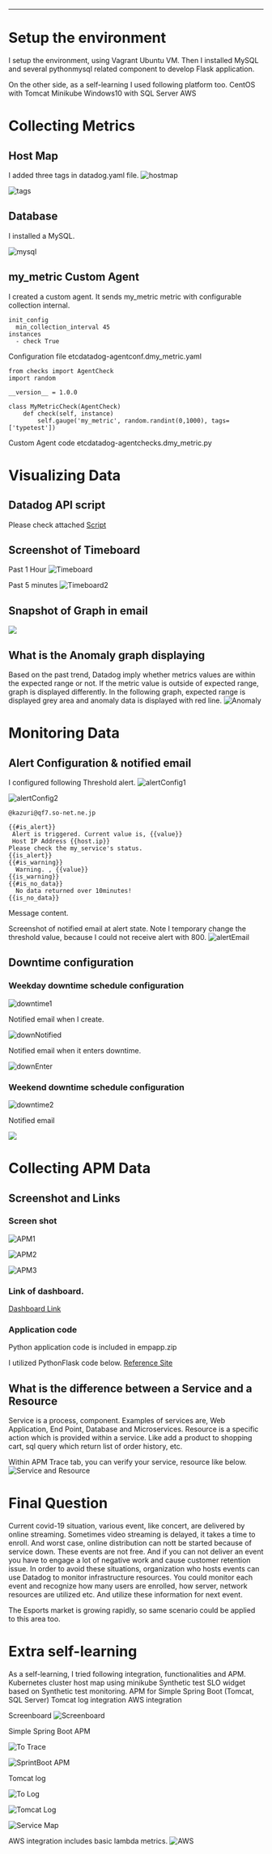                          
-------------------------
                         


#
# Setup the environment

I setup the environment, using Vagrant Ubuntu VM.
Then I installed MySQL and several pythonmysql related component to develop Flask application.

On the other side, as a self-learning I used following platform too.
   CentOS with Tomcat
   Minikube
   Windows10 with SQL Server
   AWS



# Collecting Metrics
## Host Map
I added three tags in datadog.yaml file.
![hostmap](https://github.com/kikakazuri/hiring-engineers/blob/images/1-1-hostmap.png)

![tags](https://github.com/kikakazuri/hiring-engineers/blob/images/1-1-Tags.png)

## Database

I installed a MySQL.

![mysql](https://github.com/kikakazuri/hiring-engineers/blob/images/1-2-mysql.png)



## my_metric Custom Agent

I created a custom agent.
It sends my_metric metric with configurable collection internal.


```
init_config
  min_collection_interval 45
instances
  - check True
```
Configuration file etcdatadog-agentconf.dmy_metric.yaml







```
from checks import AgentCheck
import random

__version__ = 1.0.0

class MyMetricCheck(AgentCheck)
    def check(self, instance)
        self.gauge('my_metric', random.randint(0,1000), tags=['typetest'])
```
Custom Agent code etcdatadog-agentchecks.dmy_metric.py










# Visualizing Data
## Datadog API script
Please check attached [Script](/ddTimeboard1.py)

## Screenshot of Timeboard
Past 1 Hour
![Timeboard](https://github.com/kikakazuri/hiring-engineers/blob/images/2-2-Timeboard.png)

Past 5 minutes
![Timeboard2](https://github.com/kikakazuri/hiring-engineers/blob/images/2-2-Timeboard2.png)

## Snapshot of Graph in email
![](https://github.com/kikakazuri/hiring-engineers/blob/images/2-3-Snapshot.png)

## What is the Anomaly graph displaying
Based on the past trend, Datadog imply whether metrics values are within the expected range or not. If the metric value is outside of expected range, graph is displayed differently.
In the following graph, expected range is displayed grey area and anomaly data is displayed with red line.
![Anomaly](https://github.com/kikakazuri/hiring-engineers/blob/images/2-4-anomaly.png)







# Monitoring Data
## Alert Configuration &amp; notified email

I configured following Threshold alert.
![alertConfig1](https://github.com/kikakazuri/hiring-engineers/blob/images/3-1-AlertConfig1.png)








![alertConfig2](https://github.com/kikakazuri/hiring-engineers/blob/images/3-1-AlertConfig2.png)


```
@kazuri@qf7.so-net.ne.jp

{{#is_alert}}
 Alert is triggered. Current value is, {{value}}
 Host IP Address {{host.ip}}
Please check the my_service's status.
{{is_alert}}
{{#is_warning}}
  Warning. , {{value}}
{{is_warning}}
{{#is_no_data}}
  No data returned over 10minutes!
{{is_no_data}}

```
Message content.


















Screenshot of notified email at alert state.
Note I temporary change the threshold value, because I could not receive alert with 800.
![alertEmail](https://github.com/kikakazuri/hiring-engineers/blob/images/3-1-AlertEmail2.png)







## Downtime configuration
### Weekday downtime schedule configuration
![downtime1](https://github.com/kikakazuri/hiring-engineers/blob/images/3-2-1-DowntimeConfig1.png)




Notified email when I create.

![downNotified](https://github.com/kikakazuri/hiring-engineers/blob/images/3-2-1-DowntimeConfig2_Notified.png)

Notified email when it enters downtime.

![downEnter](https://github.com/kikakazuri/hiring-engineers/blob/images/3-2-1-DowntimeEnterEmail.png)



### Weekend downtime schedule configuration
![downtime2](https://github.com/kikakazuri/hiring-engineers/blob/images/3-2-2-DowntimeConfig1.png)







Notified email

![](https://github.com/kikakazuri/hiring-engineers/blob/images/3-2-2-DowntimeConfig2_Notified.png)


# Collecting APM Data
## Screenshot and Links
### Screen shot
![APM1](https://github.com/kikakazuri/hiring-engineers/blob/images/4-1-1-APM.png)

![APM2](https://github.com/kikakazuri/hiring-engineers/blob/images/4-1-1-APM2Trace.png)

![APM3](https://github.com/kikakazuri/hiring-engineers/blob/images/4-1-1-APM2-Trace.png)

### Link of dashboard.
[Dashboard Link](https://p.datadoghq.com/sb/dzuqk188by5mh7ni-5051b5d89878a5eff90fc7af0e0b52c2)

### Application code
Python application code is included in empapp.zip

I utilized PythonFlask code below.
[Reference Site](https://codeloop.org/flask-crud-application-with-sqlalchemy)


## What is the difference between a Service and a Resource
Service is a process, component. Examples of services are, Web Application, End Point, Database and Microservices.
Resource is a specific action which is provided within a service.
Like add a product to shopping cart, sql query which return list of order history, etc.

Within APM Trace tab, you can verify your service, resource like below.
![Service and Resource](https://github.com/kikakazuri/hiring-engineers/blob/images/4-2-Diff-Service.png)




# Final Question

Current covid-19 situation, various event, like concert, are delivered by online streaming.
Sometimes video streaming is delayed, it takes a time to enroll. And worst case, online distribution can nott be started because of service down.
These events are not free. And if you can not deliver an event you have to engage a lot of negative work and cause customer retention issue.
In order to avoid these situations, organization who hosts events can use Datadog to monitor infrastructure resources.
You could monitor each event and recognize how many users are enrolled, how server, network resources are utilized etc. And utilize these information for next event.

The Esports market is growing rapidly, so same scenario could be applied to this area too.








# Extra self-learning

As a self-learning, I tried following integration, functionalities and APM.
   Kubernetes cluster host map using minikube
   Synthetic test
   SLO widget based on Synthetic test monitoring.
   APM for Simple Spring Boot (Tomcat, SQL Server)
   Tomcat log integration
   AWS integration

Screenboard
![Screenboard](https://github.com/kikakazuri/hiring-engineers/blob/images/6-1-Screen.png)












Simple Spring Boot APM

![To Trace](https://github.com/kikakazuri/hiring-engineers/blob/images/6-2-SPBoot2Trace.png)

![SprintBoot APM](https://github.com/kikakazuri/hiring-engineers/blob/images/6-3-SPBoot2-Trace.png)






Tomcat log

![To Log](https://github.com/kikakazuri/hiring-engineers/blob/images/6-4-SPBoot2Log.png)


![Tomcat Log](https://github.com/kikakazuri/hiring-engineers/blob/images/6-5-SPBoot2-Log.png)


![Service Map](https://github.com/kikakazuri/hiring-engineers/blob/images/6-6-ServiceMap.png)


AWS integration includes basic lambda metrics.
![AWS](https://github.com/kikakazuri/hiring-engineers/blob/images/6-7-AWS.png)

